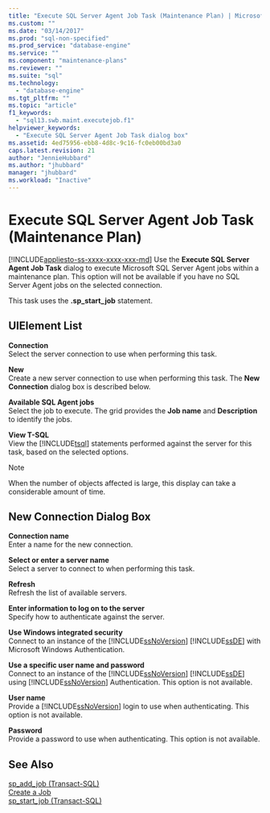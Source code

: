 ```yaml
---
title: "Execute SQL Server Agent Job Task (Maintenance Plan) | Microsoft Docs"
ms.custom: ""
ms.date: "03/14/2017"
ms.prod: "sql-non-specified"
ms.prod_service: "database-engine"
ms.service: ""
ms.component: "maintenance-plans"
ms.reviewer: ""
ms.suite: "sql"
ms.technology: 
  - "database-engine"
ms.tgt_pltfrm: ""
ms.topic: "article"
f1_keywords: 
  - "sql13.swb.maint.executejob.f1"
helpviewer_keywords: 
  - "Execute SQL Server Agent Job Task dialog box"
ms.assetid: 4ed75956-ebb8-4d8c-9c16-fc0eb00bd3a0
caps.latest.revision: 21
author: "JennieHubbard"
ms.author: "jhubbard"
manager: "jhubbard"
ms.workload: "Inactive"
---
```

# Execute SQL Server Agent Job Task (Maintenance Plan)
[!INCLUDE[appliesto-ss-xxxx-xxxx-xxx-md](../../includes/appliesto-ss-xxxx-xxxx-xxx-md.md)]
  Use the **Execute SQL Server Agent Job Task** dialog to execute Microsoft SQL Server Agent jobs within a maintenance plan. This option will not be available if you have no SQL Server Agent jobs on the selected connection.  
  
 This task uses the **.sp_start_job** statement.  
  
## UIElement List  
 **Connection**  
 Select the server connection to use when performing this task.  
  
 **New**  
 Create a new server connection to use when performing this task. The **New Connection** dialog box is described below.  
  
 **Available SQL Agent jobs**  
 Select the job to execute. The grid provides the **Job name** and **Description** to identify the jobs.  
  
 **View T-SQL**  
 View the [!INCLUDE[tsql](../../includes/tsql-md.md)] statements performed against the server for this task, based on the selected options.  
  
> [!NOTE]  
>  When the number of objects affected is large, this display can take a considerable amount of time.  
  
## New Connection Dialog Box  
 **Connection name**  
 Enter a name for the new connection.  
  
 **Select or enter a server name**  
 Select a server to connect to when performing this task.  
  
 **Refresh**  
 Refresh the list of available servers.  
  
 **Enter information to log on to the server**  
 Specify how to authenticate against the server.  
  
 **Use Windows integrated security**  
 Connect to an instance of the [!INCLUDE[ssNoVersion](../../includes/ssnoversion-md.md)] [!INCLUDE[ssDE](../../includes/ssde-md.md)] with Microsoft Windows Authentication.  
  
 **Use a specific user name and password**  
 Connect to an instance of the [!INCLUDE[ssNoVersion](../../includes/ssnoversion-md.md)] [!INCLUDE[ssDE](../../includes/ssde-md.md)] using [!INCLUDE[ssNoVersion](../../includes/ssnoversion-md.md)] Authentication. This option is not available.  
  
 **User name**  
 Provide a [!INCLUDE[ssNoVersion](../../includes/ssnoversion-md.md)] login to use when authenticating. This option is not available.  
  
 **Password**  
 Provide a password to use when authenticating. This option is not available.  
  
## See Also  
 [sp_add_job &#40;Transact-SQL&#41;](../../relational-databases/system-stored-procedures/sp-add-job-transact-sql.md)   
 [Create a Job](http://msdn.microsoft.com/library/b35af2b6-6594-40d1-9861-4d5dd906048c)   
 [sp_start_job &#40;Transact-SQL&#41;](../../relational-databases/system-stored-procedures/sp-start-job-transact-sql.md)  
  
  
